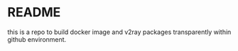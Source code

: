 # README

this is a repo to build docker image and v2ray packages transparently within github environment.
